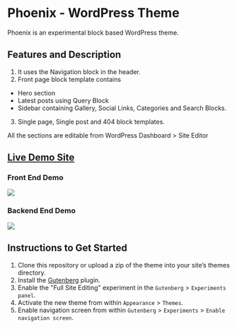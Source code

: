 # Phoenix - WordPress Theme
Phoenix is an experimental block based WordPress theme.

## Features and Description

1. It uses the Navigation block in the header.
2. Front page block template contains
- Hero section
- Latest posts using Query Block
- Sidebar containing Gallery, Social Links, Categories and Search Blocks.
3. Single page, Single post and 404 block templates.

All the sections are editable from WordPress Dashboard > Site Editor

## [Live Demo Site](https://phoenix.codeytek.com/)

### Front End Demo
![](https://github.com/imranhsayed/phoenix/blob/main/demo/frontend-demo.gif)

### Backend End Demo
![](https://github.com/imranhsayed/phoenix/blob/main/demo/backend-demo.gif)

## Instructions to Get Started

1. Clone this repository or upload a zip of the theme into your site’s themes directory.
2. Install the [Gutenberg](https://wordpress.org/plugins/gutenberg/) plugin.
3. Enable the "Full Site Editing" experiment in the `Gutenberg` > `Experiments panel`.
4. Activate the new theme from within `Appearance` > `Themes`.
5. Enable navigation screen from within `Gutenberg` > `Experiments` > `Enable navigation screen`.
